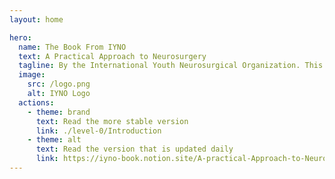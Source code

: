 ```yaml
---
layout: home

hero:
  name: The Book From IYNO
  text: A Practical Approach to Neurosurgery
  tagline: By the International Youth Neurosurgical Organization. This book is still very much a work in progress. Any contributions to the book are welcome.
  image:
    src: /logo.png
    alt: IYNO Logo
  actions:
    - theme: brand
      text: Read the more stable version
      link: ./level-0/Introduction
    - theme: alt
      text: Read the version that is updated daily
      link: https://iyno-book.notion.site/A-practical-Approach-to-Neurosurgery-Book-c17fee357ac14b7eae729888698f6627
---
```

